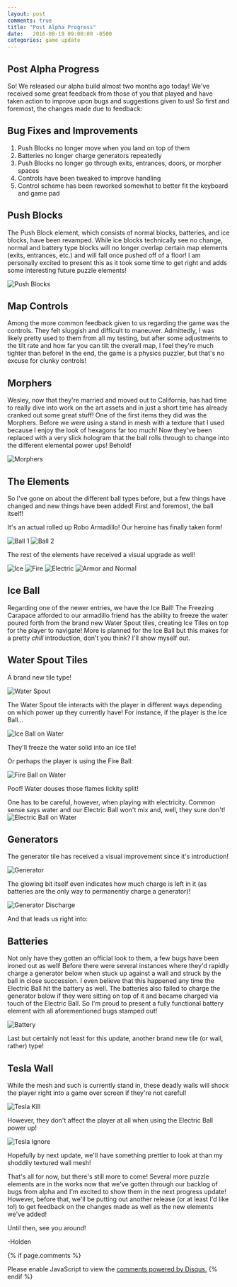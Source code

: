 ```yaml
---
layout: post
comments: true
title: "Post Alpha Progress"
date:   2016-08-19 09:00:00 -0500
categories: game update
---
```

Post Alpha Progress
--------------------------------------
So! We released our alpha build almost two months ago today! We've received some great feedback from those of you that 
played and have taken action to improve upon bugs and suggestions given to us! So first and foremost, the changes made
due to feedback:

Bug Fixes and Improvements
--------------------------------------
1. Push Blocks no longer move when you land on top of them
2. Batteries no longer charge generators repeatedly
3. Push Blocks no longer go through exits, entrances, doors, or morpher spaces
4. Controls have been tweaked to improve handling
5. Control scheme has been reworked somewhat to better fit the keyboard and game pad

Push Blocks
--------------------------------------
The Push Block element, which consists of normal blocks, batteries, and ice blocks, have been revamped. While ice blocks
technically see no change, normal and battery type blocks will no longer overlap certain map elements (exits, entrances, etc.)
and will fall once pushed off of a floor! I am personally excited to present this as it took some time to get right and
adds some interesting future puzzle elements!

![Push Blocks](../../../../../../images/2016_08_19/push_block.gif)

Map Controls
--------------------------------------
Among the more common feedback given to us regarding the game was the controls. They felt sluggish and difficult to maneuver. 
Admittedly, I was likely pretty used to them from all my testing, but after some adjustments to the tilt rate and how far
you can tilt the overall map, I feel they're much tighter than before! In the end, the game is a physics puzzler, but that's
no excuse for clunky controls!

Morphers
--------------------------------------
Wesley, now that they're married and moved out to California, has had time to really dive into work on the art assets and
in just a short time has already cranked out some great stuff! One of the first items they did was the Morphers. Before
we were using a stand in mesh with a texture that I used because I enjoy the look of hexagons far too much! Now they've been
replaced with a very slick hologram that the ball rolls through to change into the different elemental power ups! Behold!

![Morphers](../../../../../../images/2016_08_19/morphers.gif)

The Elements
--------------------------------------
So I've gone on about the different ball types before, but a few things have changed and new things have been added! First and
foremost, the ball itself!

It's an actual rolled up Robo Armadillo! Our heroine has finally taken form!

![Ball 1](../../../../../../images/2016_08_19/ball_1.png)
![Ball 2](../../../../../../images/2016_08_19/ball_2.png)

The rest of the elements have received a visual upgrade as well!

![Ice](../../../../../../images/2016_08_19/ice_morpher.gif)
![Fire](../../../../../../images/2016_08_19/fire_morpher.gif)
![Electric](../../../../../../images/2016_08_19/electric_morpher.gif)
![Armor and Normal](../../../../../../images/2016_08_19/normal_morpher.gif)

Ice Ball
--------------------------------------
Regarding one of the newer entries, we have the Ice Ball! The Freezing Carapace afforded to our armadillo friend has the
 ability to freeze the water poured forth from the brand new Water Spout tiles, creating Ice Tiles on top for the player 
 to navigate! More is planned for the Ice Ball but this makes for a pretty *chill* introduction, don't you think? I'll 
 show myself out.
 
Water Spout Tiles
--------------------------------------
A brand new tile type! 

![Water Spout](../../../../../../images/2016_08_19/water_spout.gif)

The Water Spout tile interacts with the player in different ways depending on which power up they
currently have! For instance, if the player is the Ice Ball...

![Ice Ball on Water](../../../../../../images/2016_08_19/ice_water_spouts.gif)

They'll freeze the water solid into an ice tile! 

Or perhaps the player is using the Fire Ball:

![Fire Ball on Water](../../../../../../images/2016_08_19/douse_fire_on_water.gif)

Poof! Water douses those flames lickity split! 

One has to be careful, however, when playing with electricity. Common
sense says water and our Electric Ball won't mix and, well, they sure don't!
![Electric Ball on Water](../../../../../../images/2016_08_19/kill_electric_on_water.gif)
 
Generators
--------------------------------------
The generator tile has received a visual improvement since it's introduction!

![Generator](../../../../../../images/2016_08_19/generator.png)

The glowing bit itself even indicates how much charge is left in it (as batteries are the only way to permanently charge
a generator)!

![Generator Discharge](../../../../../../images/2016_08_19/discharge_generator.gif)

And that leads us right into:

Batteries
--------------------------------------
Not only have they gotten an official look to them, a few bugs have been ironed out as well! Before there were several
instances where they'd rapidly charge a generator below when stuck up against a wall and struck by the ball in close
succession. I even believe that this happened any time the Electric Ball hit the battery as well. The batteries also
 failed to charge the generator below if they were sitting on top of it and became charged via touch of the Electric Ball.
 So I'm proud to present a fully functional battery element with all aforementioned bugs stamped out!
 
![Battery](../../../../../../images/2016_08_19/battery.png)

Last but certainly not least for this update, another brand new tile (or wall, rather) type!

Tesla Wall
--------------------------------------
While the mesh and such is currently stand in, these deadly walls will shock the player right into a game over screen if
they're not careful! 

![Tesla Kill](../../../../../../images/2016_08_19/kill_ball_on_tesla.gif)

However, they don't affect the player at all when using the Electric Ball power up!

![Tesla Ignore](../../../../../../images/2016_08_19/tesla_electric.gif)

Hopefully by next update, we'll have something prettier to look at than my shoddily textured wall mesh!



That's all for now, but there's still more to come! Several more puzzle elements are in the works now that we've gotten
through our backlog of bugs from alpha and I'm excited to show them in the next progress update! However, before that, 
we'll be putting out another release (or at least I'd like to!) to get feedback on the changes made as well as the new 
elements we've added! 

Until then, see you around!

-Holden

{% if page.comments %}
<div id="disqus_thread"></div>
<script>
/**
* RECOMMENDED CONFIGURATION VARIABLES: EDIT AND UNCOMMENT THE SECTION BELOW TO INSERT DYNAMIC VALUES FROM YOUR PLATFORM OR CMS.
* LEARN WHY DEFINING THESE VARIABLES IS IMPORTANT: https://disqus.com/admin/universalcode/#configuration-variables
*/
/*
var disqus_config = function () {
this.page.url = PAGE_URL; // Replace PAGE_URL with your page's canonical URL variable
this.page.identifier = PAGE_IDENTIFIER; // Replace PAGE_IDENTIFIER with your page's unique identifier variable
};
*/
(function() { // DON'T EDIT BELOW THIS LINE
var d = document, s = d.createElement('script');

s.src = '//acrylicorner.disqus.com/embed.js';

s.setAttribute('data-timestamp', +new Date());
(d.head || d.body).appendChild(s);
})();
</script>
<noscript>Please enable JavaScript to view the <a href="https://disqus.com/?ref_noscript" rel="nofollow">comments powered by Disqus.</a></noscript>
{% endif %}